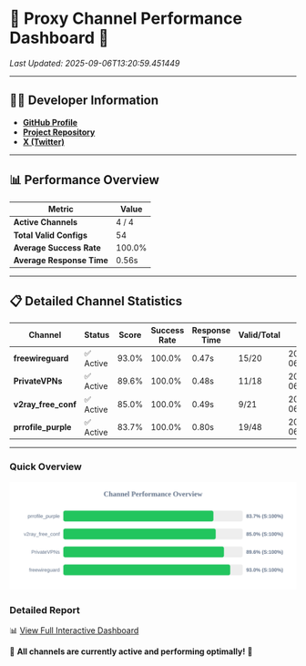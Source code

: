 # 🌟 Proxy Channel Performance Dashboard 🌟

_Last Updated: 2025-09-06T13:20:59.451449_

---

## 👩‍💻 Developer Information

- **[GitHub Profile](https://github.com/4n0nymou3)**  
- **[Project Repository](https://github.com/4n0nymou3/multi-proxy-config-fetcher)**  
- **[X (Twitter)](https://x.com/4n0nymou3)**  

---

## 📊 Performance Overview

| Metric                | Value       |
|-----------------------|-------------|
| **Active Channels**   | 4 / 4       |
| **Total Valid Configs** | 54          |
| **Average Success Rate** | 100.0%      |
| **Average Response Time** | 0.56s       |

---

## 📋 Detailed Channel Statistics

| Channel          | Status     | Score  | Success Rate | Response Time | Valid/Total | Last Success               |
|------------------|------------|--------|--------------|---------------|-------------|----------------------------|
| **freewireguard**  | ✅ Active  | 93.0%  | 100.0% | 0.47s         | 15/20       | 2025-09-06T13:20:59.449594 |
| **PrivateVPNs**  | ✅ Active  | 89.6%  | 100.0% | 0.48s         | 11/18       | 2025-09-06T13:20:58.951857 |
| **v2ray_free_conf**  | ✅ Active  | 85.0%  | 100.0% | 0.49s         | 9/21       | 2025-09-06T13:20:58.437836 |
| **prrofile_purple**  | ✅ Active  | 83.7%  | 100.0% | 0.80s         | 19/48       | 2025-09-06T13:20:57.914844 |

---

### Quick Overview
<div align="center">
  <a href="https://raw.githubusercontent.com/nullluser/NullRepo/refs/heads/main/assets/channel_stats_chart.svg">
    <img src="https://raw.githubusercontent.com/nullluser/NullRepo/refs/heads/main/assets/channel_stats_chart.svg" alt="Source Performance Statistics" width="800">
  </a>
</div>

### Detailed Report
📊 [View Full Interactive Dashboard](https://htmlpreview.github.io/?https://github.com/nullluser/NullRepo/blob/main/assets/performance_report.html)

🎉 **All channels are currently active and performing optimally!** 🎉
